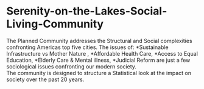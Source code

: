 # Serenity-on-the-Lakes-Social-Living-Community
The Planned Community addresses the Structural and Social complexities confronting Americas top five cities. 
The issues of: 
*Sustainable Infrastructure vs Mother Nature , 
*Affordable Health Care, 
*Access to Equal Education, 
*Elderly Care &  Mental illness, 
*Judicial Reform 
are just a few sociological issues confronting our modern society.  
The community is designed to structure a Statistical look at the impact on society over the past 20 years. 

